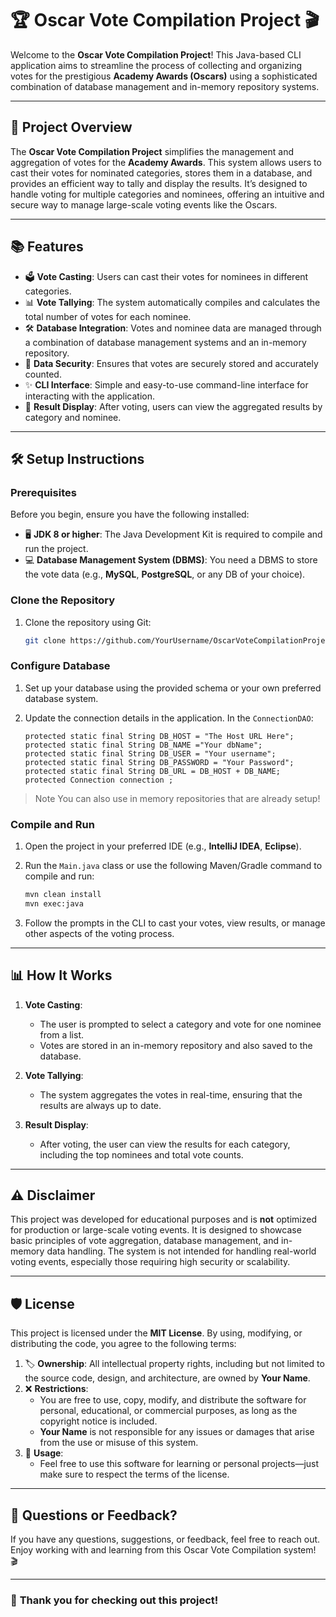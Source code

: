 # 🏆 **Oscar Vote Compilation Project** 🎬

Welcome to the **Oscar Vote Compilation Project**! This Java-based CLI application aims to streamline the process of collecting and organizing votes for the prestigious **Academy Awards (Oscars)** using a sophisticated combination of database management and in-memory repository systems.

---

## 🚀 **Project Overview**

The **Oscar Vote Compilation Project** simplifies the management and aggregation of votes for the **Academy Awards**. This system allows users to cast their votes for nominated categories, stores them in a database, and provides an efficient way to tally and display the results. It’s designed to handle voting for multiple categories and nominees, offering an intuitive and secure way to manage large-scale voting events like the Oscars.

---

## 📚 **Features**

- 🗳️ **Vote Casting**: Users can cast their votes for nominees in different categories.
- 📊 **Vote Tallying**: The system automatically compiles and calculates the total number of votes for each nominee.
- 🛠️ **Database Integration**: Votes and nominee data are managed through a combination of database management systems and an in-memory repository.
- 🔐 **Data Security**: Ensures that votes are securely stored and accurately counted.
- ✨ **CLI Interface**: Simple and easy-to-use command-line interface for interacting with the application.
- 🏅 **Result Display**: After voting, users can view the aggregated results by category and nominee.

---

## 🛠️ **Setup Instructions**

### **Prerequisites**

Before you begin, ensure you have the following installed:

- 🖥️ **JDK 8 or higher**: The Java Development Kit is required to compile and run the project.
- 💻 **Database Management System (DBMS)**: You need a DBMS to store the vote data (e.g., **MySQL**, **PostgreSQL**, or any DB of your choice).

### **Clone the Repository**

1. Clone the repository using Git:

    ```bash
    git clone https://github.com/YourUsername/OscarVoteCompilationProject.git
    ```

### **Configure Database**

1. Set up your database using the provided schema or your own preferred database system.

2. Update the connection details in the application. In the `ConnectionDAO`:

    ```properties
    protected static final String DB_HOST = "The Host URL Here";
    protected static final String DB_NAME ="Your dbName";
    protected static final String DB_USER = "Your username";
    protected static final String DB_PASSWORD = "Your Password";
    protected static final String DB_URL = DB_HOST + DB_NAME;
    protected Connection connection ;
    ```
> Note You can also use in memory repositories that are already setup!
### **Compile and Run**

1. Open the project in your preferred IDE (e.g., **IntelliJ IDEA**, **Eclipse**).
2. Run the `Main.java` class or use the following Maven/Gradle command to compile and run:

    ```bash
    mvn clean install
    mvn exec:java
    ```

3. Follow the prompts in the CLI to cast your votes, view results, or manage other aspects of the voting process.

---

## 📊 **How It Works**

1. **Vote Casting**:  
   - The user is prompted to select a category and vote for one nominee from a list.
   - Votes are stored in an in-memory repository and also saved to the database.

2. **Vote Tallying**:  
   - The system aggregates the votes in real-time, ensuring that the results are always up to date.
   
3. **Result Display**:  
   - After voting, the user can view the results for each category, including the top nominees and total vote counts.

---

## ⚠️ **Disclaimer**

This project was developed for educational purposes and is **not** optimized for production or large-scale voting events. It is designed to showcase basic principles of vote aggregation, database management, and in-memory data handling. The system is not intended for handling real-world voting events, especially those requiring high security or scalability.

---

## 🛡️ **License**

This project is licensed under the **MIT License**. By using, modifying, or distributing the code, you agree to the following terms:

1. 🏷️ **Ownership**: All intellectual property rights, including but not limited to the source code, design, and architecture, are owned by **Your Name**.  
2. ❌ **Restrictions**:  
   - You are free to use, copy, modify, and distribute the software for personal, educational, or commercial purposes, as long as the copyright notice is included.  
   - **Your Name** is not responsible for any issues or damages that arise from the use or misuse of this system.  
3. 🔐 **Usage**:  
   - Feel free to use this software for learning or personal projects—just make sure to respect the terms of the license.

---

## 💬 **Questions or Feedback?**

If you have any questions, suggestions, or feedback, feel free to reach out.  
Enjoy working with and learning from this Oscar Vote Compilation system! 🎬

---

### 🥳 **Thank you for checking out this project!**
